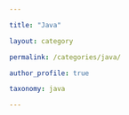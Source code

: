 ```yaml
---

title: "Java"

layout: category

permalink: /categories/java/

author_profile: true

taxonomy: java

---
```


